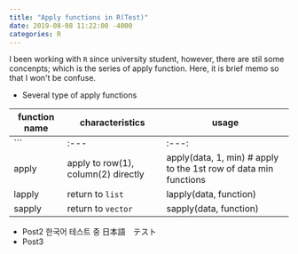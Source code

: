 ```yaml
---
title: "Apply functions in R(Test)"
date: 2019-08-08 11:22:00 -4000
categories: R
---
```



I been working with `R` since university student, however, there are stil some concenpts; which is the series of apply function. Here, it is brief memo so that I won't be confuse.

* Several type of apply functions

| function name | characteristics | usage |
----| ---- | ----
```|:---|:---:|---:|```
| apply | apply to row(1), column(2) directly | apply(data, 1, min) # apply to the 1st row of data min functions |
| lapply | return to `list` | lapply(data, function) |
| sapply | return to `vector` | sapply(data, function) |

* Post2
  한국어 테스트 중
  日本語　テスト
* Post3
